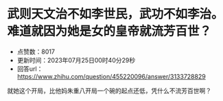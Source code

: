 # 武则天文治不如李世民，武功不如李治。难道就因为她是女的皇帝就流芳百世？
- 点赞数：8017
- 更新时间：2023年07月25日00时40分29秒
- 回答url：https://www.zhihu.com/question/455220096/answer/3133728829
<body>
 <p data-pid="MjIAN5S-">就她这个开局，比他妈朱重八开局一个碗的起点还低，凭什么不流芳百世啊？</p>
</body>